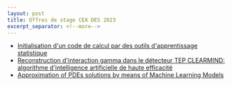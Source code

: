 ```yaml
---
layout: post
title: Offres de stage CEA DES 2023
excerpt_separator: <!--more-->
---
```


 - [Initialisation d'un code de calcul par des outils d'apprentissage statistique](/files/jobs/2024-CEA-sujet_stage_flica5.pdf)
 - [Reconstruction d'interaction gamma dans le détecteur TEP CLEARMIND: algorithme d'intelligence artificielle de haute efficacité](/files/jobs/2024-stage_ClearMind.pdf)
 - [Approximation of PDEs solutions by means of Machine Learning Models](/files/jobs/master_thesis_PINN.pdf)
